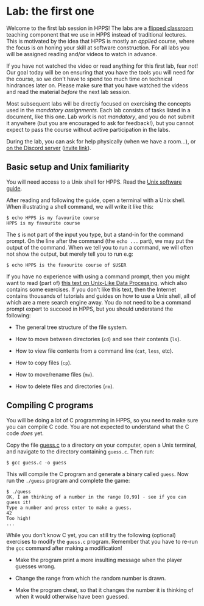 # Lab: the first one

Welcome to the first lab session in HPPS!  The labs are a [flipped
classroom](https://en.wikipedia.org/wiki/Flipped_classroom) teaching
component that we use in HPPS instead of traditional lectures.  This
is motivated by the idea that HPPS is mostly an *applied* course,
where the focus is on honing your skill at software construction.  For
all labs you will be assigned reading and/or videos to watch in
advance.

If you have not watched the video or read anything for this first lab,
fear not! Our goal today will be on ensuring that you have the tools 
you will need for the course, so we don't have to spend too much time 
on technical hindrances later on. Please make sure that you have watched
the videos and read the material *before* the next lab session.

Most subsequent labs will be directly focused on
exercising the concepts used in the *mandatory assignments*.  Each lab
consists of tasks listed in a document, like this one.  Lab work is
not *mandatory*, and you do not submit it anywhere (but you are
encouraged to ask for feedback!), but you cannot expect to pass the
course without active participation in the labs.


During the lab, you can ask for help physically (when we have a
room...), or [on the Discord
server](https://discord.com/channels/768764206383366185/) ([invite
link](https://discord.gg/KdXMA3v)).

## Basic setup and Unix familiarity

You will need access to a Unix shell for HPPS.  Read the [Unix
software guide](../../unix.md).

After reading and following the guide, open a terminal with a Unix
shell.  When illustrating a shell command, we will write it like this:

```
$ echo HPPS is my favourite course
HPPS is my favourite course
```

The `$` is not part of the input you type, but a stand-in for the
command prompt.  On the line after the command (the `echo ...` part),
we may put the output of the command.  When we tell you to run a
command, we will often not show the output, but merely tell you to run
e.g:

```
$ echo HPPS is the favourite course of $USER
```

If you have no experience with using a command prompt, then you might
want to read (part of) [this text on Unix-Like Data
Processing](uldp17-2018-08-16.pdf), which also contains some
exercises.  If you don't like this text, then the Internet contains
thousands of tutorials and guides on how to use a Unix shell, all of
which are a mere search engine away.  You do not need to be a command
prompt expert to succeed in HPPS, but you should understand the
following:

* The general tree structure of the file system.

* How to move between directories (`cd`) and see their contents (`ls`).

* How to view file contents from a command line (`cat`, `less`, etc).

* How to copy files (`cp`).

* How to move/rename files (`mv`).

* How to delete files and directories (`rm`).

## Compiling C programs

You will be doing a lot of C programming in HPPS, so you need to make
sure you can compile C code.  You are not expected to understand what
the C code *does* yet.

Copy the file [guess.c](guess.c) to a directory on your computer, open
a Unix terminal, and navigate to the directory containing `guess.c`.  Then run:

```
$ gcc guess.c -o guess
```

This will compile the C program and generate a binary called `guess`.
Now run the `./guess` program and complete the game:

```
$ ./guess
OK, I am thinking of a number in the range [0,99] - see if you can guess it!
Type a number and press enter to make a guess.
42
Too high!
...
```

While you don't know C yet, you can still try the following (optional)
exercises to modify the `guess.c` program.  Remember that you have to
re-run the `gcc` command after making a modification!

* Make the program print a more insulting message when the player guesses wrong.

* Change the range from which the random number is drawn.

* Make the program cheat, so that it changes the number it is thinking
  of when it would otherwise have been guessed.
